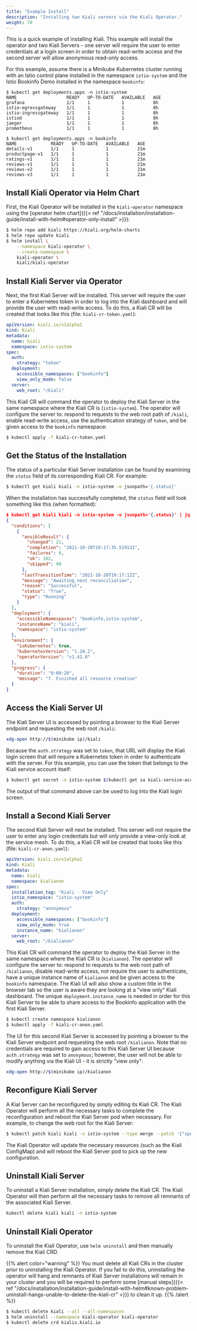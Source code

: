 ```yaml
---
title: "Example Install"
description: "Installing two Kiali servers via the Kiali Operator."
weight: 70
---
```


This is a quick example of installing Kiali. This example will install the operator and two Kiali Servers - one server will require the user to enter credentials at a login screen in order to obtain read-write access and the second server will allow anonymous read-only access.

For this example, assume there is a Minikube Kubernetes cluster running with an
Istio control plane installed in the namespace `istio-system` and
the Istio Bookinfo Demo installed in the namespace `bookinfo`:

```
$ kubectl get deployments.apps -n istio-system
NAME                   READY   UP-TO-DATE   AVAILABLE   AGE
grafana                1/1     1            1           8h
istio-egressgateway    1/1     1            1           8h
istio-ingressgateway   1/1     1            1           8h
istiod                 1/1     1            1           8h
jaeger                 1/1     1            1           8h
prometheus             1/1     1            1           8h

$ kubectl get deployments.apps -n bookinfo
NAME             READY   UP-TO-DATE   AVAILABLE   AGE
details-v1       1/1     1            1           21m
productpage-v1   1/1     1            1           21m
ratings-v1       1/1     1            1           21m
reviews-v1       1/1     1            1           21m
reviews-v2       1/1     1            1           21m
reviews-v3       1/1     1            1           21m
```

## Install Kiali Operator via Helm Chart

First, the Kiali Operator will be installed in the `kiali-operator` namespace using the [operator helm chart]({{< ref "/docs/installation/installation-guide/install-with-helm#operator-only-install" >}}):

```bash
$ helm repo add kiali https://kiali.org/helm-charts
$ helm repo update kiali
$ helm install \
    --namespace kiali-operator \
    --create-namespace \
    kiali-operator \
    kiali/kiali-operator
```

## Install Kiali Server via Operator

Next, the first Kiali Server will be installed. This server will require the user to enter a Kubernetes token in order to log into the Kiali dashboard and will provide the user with read-write access. To do this, a Kiali CR will be created that looks like this (file: `kiali-cr-token.yaml`):

```yaml
apiVersion: kiali.io/v1alpha1
kind: Kiali
metadata:
  name: kiali
  namespace: istio-system
spec:
  auth:
    strategy: "token"
  deployment:
    accessible_namespaces: ["bookinfo"]
    view_only_mode: false
  server:
    web_root: "/kiali"
```

This Kiali CR will command the operator to deploy the Kiali Server in the same namespace where the Kiali CR is (`istio-system`). The operator will configure the server to: respond to requests to the web root path of `/kiali`, enable read-write access, use the authentication strategy of `token`, and be given access to the `bookinfo` namespace:

```bash
$ kubectl apply -f kiali-cr-token.yaml
```

## Get the Status of the Installation

The status of a particular Kiali Server installation can be found by examining the `status` field of its corresponding Kiali CR. For example:

```bash
$ kubectl get kiali kiali -n istio-system -o jsonpath='{.status}'
```

When the installation has successfully completed, the `status` field will look something like this (when formatted):

```json
$ kubectl get kiali kiali -n istio-system -o jsonpath='{.status}' | jq
{
  "conditions": [
    {
      "ansibleResult": {
        "changed": 21,
        "completion": "2021-10-20T19:17:35.519131",
        "failures": 0,
        "ok": 102,
        "skipped": 90
      },
      "lastTransitionTime": "2021-10-20T19:17:12Z",
      "message": "Awaiting next reconciliation",
      "reason": "Successful",
      "status": "True",
      "type": "Running"
    }
  ],
  "deployment": {
    "accessibleNamespaces": "bookinfo,istio-system",
    "instanceName": "kiali",
    "namespace": "istio-system"
  },
  "environment": {
    "isKubernetes": true,
    "kubernetesVersion": "1.20.2",
    "operatorVersion": "v1.41.0"
  },
  "progress": {
    "duration": "0:00:20",
    "message": "7. Finished all resource creation"
  }
}
```

## Access the Kiali Server UI

The Kiali Server UI is accessed by pointing a browser to the Kiali Server endpoint and requesting the web root `/kiali`:

```bash
xdg-open http://$(minikube ip)/kiali
```

Because the `auth.strategy` was set to `token`, that URL will display the Kiali login screen that will require a Kubernetes token in order to authenticate with the server. For this example, you can use the token that belongs to the Kiali service account itself:

```bash
$ kubectl get secret -n istio-system $(kubectl get sa kiali-service-account -n istio-system -o jsonpath='{.secrets[0].name}') -o jsonpath='{.data.token}' | base64 -d
```

The output of that command above can be used to log into the Kiali login screen.

## Install a Second Kiali Server

The second Kiali Server will next be installed. This server will not require the user to enter any login credentials but will only provide a view-only look at the service mesh. To do this, a Kiali CR will be created that looks like this (file: `kiali-cr-anon.yaml`):

```yaml
apiVersion: kiali.io/v1alpha1
kind: Kiali
metadata:
  name: kiali
  namespace: kialianon
spec:
  installation_tag: "Kiali - View Only"
  istio_namespace: "istio-system"
  auth:
    strategy: "anonymous"
  deployment:
    accessible_namespaces: ["bookinfo"]
    view_only_mode: true
    instance_name: "kialianon"
  server:
    web_root: "/kialianon"
```

This Kiali CR will command the operator to deploy the Kiali Server in the same namespace where the Kiali CR is (`kialianon`). The operator will configure the server to: respond to requests to the web root path of `/kialianon`, disable read-write access, not require the user to authenticate, have a unique instance name of `kialianon` and be given access to the `bookinfo` namespace. The Kiali UI will also show a custom title in the browser tab so the user is aware they are looking at a "view only" Kiali dashboard. The unique `deployment.instance_name` is needed in order for this Kiali Server to be able to share access to the Bookinfo application with the first Kiali Server.

```bash
$ kubectl create namespace kialianon
$ kubectl apply -f kiali-cr-anon.yaml
```

The UI for this second Kiali Server is accessed by pointing a browser to the Kiali Server endpoint and requesting the web root `/kialianon`. Note that no credentials are required to gain access to this Kiali Server UI because `auth.strategy` was set to `anonymous`; however, the user will not be able to modify anything via the Kiali UI - it is strictly "view only":

```bash
xdg-open http://$(minikube ip)/kialianon
```

## Reconfigure Kiali Server

A Kial Server can be reconfigured by simply editing its Kiali CR. The Kiali Operator will perform all the necessary tasks to complete the reconfiguration and reboot the Kiali Server pod when necessary. For example, to change the web root for the Kiali Server:

```bash
$ kubectl patch kiali kiali -n istio-system --type merge --patch '{"spec":{"server":{"web_root":"/specialkiali"}}}'
```

The Kiali Operator will update the necessary resources (such as the Kiali ConfigMap) and will reboot the Kiali Server pod to pick up the new configuration.

## Uninstall Kiali Server

To uninstall a Kiali Server installation, simply delete the Kiali CR. The Kiali Operator will then perform all the necessary tasks to remove all remnants of the associated Kiali Server.

```bash
kubectl delete kiali kiali -n istio-system
```

## Uninstall Kiali Operator

To uninstall the Kiali Operator, use `helm uninstall` and then manually remove the Kiali CRD.

{{% alert color="warning" %}}
You must delete all Kiali CRs in the cluster prior to uninstalling the Kiali Operator. If you fail to do this, uninstalling the operator will hang and remnants of Kiali Server installations will remain in your cluster and you will be required to perform some [manual steps]({{< ref "/docs/installation/installation-guide/install-with-helm#known-problem-uninstall-hangs-unable-to-delete-the-kiali-cr" >}}) to clean it up.
{{% /alert %}}

```bash
$ kubectl delete kiali --all --all-namespaces
$ helm uninstall --namespace kiali-operator kiali-operator
$ kubectl delete crd kialis.kiali.io
```
